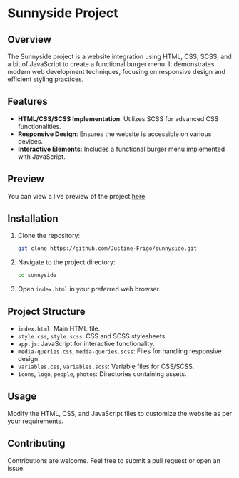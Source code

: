 # Sunnyside Project

## Overview

The Sunnyside project is a website integration using HTML, CSS, SCSS, and a bit of JavaScript to create a functional burger menu. It demonstrates modern web development techniques, focusing on responsive design and efficient styling practices.

## Features

- **HTML/CSS/SCSS Implementation**: Utilizes SCSS for advanced CSS functionalities.
- **Responsive Design**: Ensures the website is accessible on various devices.
- **Interactive Elements**: Includes a functional burger menu implemented with JavaScript.

## Preview

You can view a live preview of the project [here](https://justine-frigo.github.io/sunnyside/).

## Installation

1. Clone the repository:
   ```sh
   git clone https://github.com/Justine-Frigo/sunnyside.git
   ```
2. Navigate to the project directory:
   ```sh
   cd sunnyside
    ```
3. Open `index.html` in your preferred web browser.

## Project Structure

- `index.html`: Main HTML file.
- `style.css`, `style.scss`: CSS and SCSS stylesheets.
- `app.js`: JavaScript for interactive functionality.
- `media-queries.css`, `media-queries.scss`: Files for handling responsive design.
- `variables.css`, `variables.scss`: Variable files for CSS/SCSS.
- `icons`, `logo`, `people`, `photos`: Directories containing assets.

## Usage

Modify the HTML, CSS, and JavaScript files to customize the website as per your requirements.

## Contributing

Contributions are welcome. Feel free to submit a pull request or open an issue.

